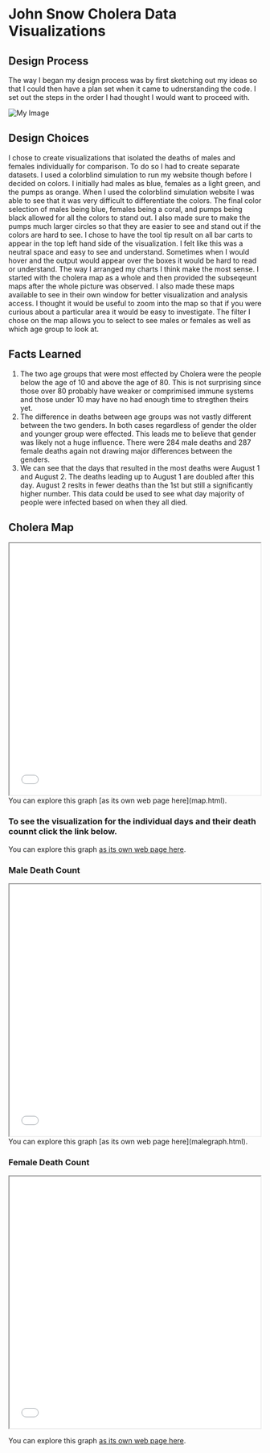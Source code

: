 # John Snow Cholera Data Visualizations

## Design Process

The way I began my design process was by first sketching out my ideas so that I could then have a plan set when it came to udnerstanding the code. I set out the steps in the order I had thought I would want to proceed with.

![My Image](IMG_8500.jpg)

## Design Choices 
I chose to create visualizations that isolated the deaths of males and females individually for comparison. To do so I had to create separate datasets. 
I used a colorblind simulation to run my website though before I decided on colors. I initially had males as blue, females as a light green, and the pumps as orange. When I used the colorblind simulation website I was able to see that it was very difficult to differentiate the colors. The final color selection of males being blue, females being a coral, and pumps being black allowed for all the colors to stand out. I also made sure to make the pumps much larger circles so that they are easier to see and stand out if the colors are hard to see. 
I chose to have the tool tip result on all bar carts to appear in the top left hand side of the visualization. I felt like this was a neutral space and easy to see and understand. Sometimes when I would hover and the output would appear over the boxes it would be hard to read or understand. 
The way I arranged my charts I think make the most sense. I started with the cholera map as a whole and then provided the subseqeunt maps after the whole picture was observed. I also made these maps available to see in their own window for better visualization and analysis access. 
I thought it would be useful to zoom into the map so that if you were curious about a particular area it would be easy to investigate. 
The filter I chose on the map allows you to select to see males or females as well as which age group to look at. 

## Facts Learned 
1. The two age groups that were most effected by Cholera were the people below the age of 10 and above the age of 80. This is not surprising since those over 80 probably have weaker or comprimised immune systems and those under 10 may have no had enough time to stregthen theirs yet. 
2. The difference in deaths between age groups was not vastly different between the two genders. In both cases regardless of gender the older and younger group were effected. This leads me to believe that gender was likely not a huge influence. There were 284 male deaths and 287 female deaths again not drawing major differences between the genders.
3. We can see that the days that resulted in the most deaths were August 1 and August 2. The deaths leading up to August 1 are doubled after this day. August 2 reslts in fewer deaths than the 1st but still a significantly higher number. This data could be used to see what day majority of people were infected based on when they all died. 

## Cholera Map 

<iframe src="map.html" height="500" width="500"></iframe>
You can explore this graph [as its own web page here](map.html).

### To see the visualization for the individual days and their death counnt click the link below. 

You can explore this graph [as its own web page here](deathdays.html).

### Male Death Count 

<iframe src="malegraph.html" height="500" width="500"></iframe>
You can explore this graph [as its own web page here](malegraph.html).

### Female Death Count

<iframe src="femalegraph.html" height="500" width="500"></iframe>

You can explore this graph [as its own web page here](femalegraph.html).

